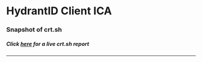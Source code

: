 # HydrantID Client ICA
### Snapshot of crt.sh
##### Click [here](https://crt.sh/?q=2EEE91CC892A16CCB7320CDED2AE4948C052345D6B24E214C24EB93932D10DD9) for a live crt.sh report

---

